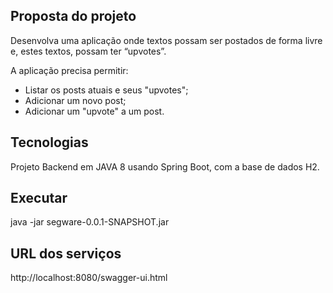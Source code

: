 ## Proposta do projeto

Desenvolva uma aplicação onde textos possam ser postados de forma livre e, estes textos, possam ter “upvotes”.

A aplicação precisa permitir:

- Listar os posts atuais e seus "upvotes";
- Adicionar um novo post;
- Adicionar um "upvote" a um post.


## Tecnologias
Projeto Backend em JAVA 8 usando Spring Boot, com a base de dados H2.

## Executar 
java -jar segware-0.0.1-SNAPSHOT.jar

## URL dos serviços
http://localhost:8080/swagger-ui.html
